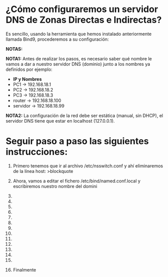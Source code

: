 # ¿Cómo configuraremos un servidor DNS de Zonas Directas e Indirectas?

Es sencillo, usando la herramienta que hemos instalado anteriormente llamada Bind9, procederemos a su configuración:

**NOTAS:** 

**NOTA1:** Antes de realizar los pasos, es necesario saber qué nombre le vamos a dar a nuestro servidor DNS (dominio) junto a los nombres ya definidos por ejemplo:
* **IP y Nombres**
* PC1 -> 192.168.18.1
* PC2 -> 192.168.18.2
* PC3 -> 192.168.18.3
* router -> 192.168.18.100
* servidor -> 192.168.18.99

**NOTA2:** La configuración de la red debe ser estática (manual, sin DHCP), el servidor DNS tiene que estar en localhost (127.0.0.1).


# Seguir paso a paso las siguientes instrucciones:
1. Primero tenemos que ir al archivo /etc/nsswitch.conf y ahí eliminaremos de la línea host: >blockquote

2. Ahora, vamos a editar el fichero /etc/bind/named.conf.local y escribiremos nuestro nombre del domini
3.
4.
5.
6.
7.
8.
9.
10.
11.
12.
13.
14.
15.
16. Finalmente
